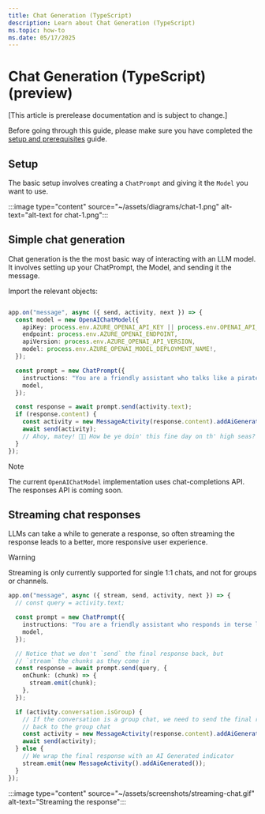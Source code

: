 ```yaml
---
title: Chat Generation (TypeScript)
description: Learn about Chat Generation (TypeScript)
ms.topic: how-to
ms.date: 05/17/2025
---
```

# Chat Generation (TypeScript) (preview)

[This article is prerelease documentation and is subject to change.]

Before going through this guide, please make sure you have completed the [setup and prerequisites](./setup-and-prereqs.md) guide.
## Setup

The basic setup involves creating a `ChatPrompt` and giving it the `Model` you want to use.

:::image type="content" source="~/assets/diagrams/chat-1.png" alt-text="alt-text for chat-1.png":::

## Simple chat generation

Chat generation is the the most basic way of interacting with an LLM model. It involves setting up your ChatPrompt, the Model, and sending it the message.

Import the relevant objects:

```ts
```

```ts
app.on("message", async ({ send, activity, next }) => {
  const model = new OpenAIChatModel({
    apiKey: process.env.AZURE_OPENAI_API_KEY || process.env.OPENAI_API_KEY,
    endpoint: process.env.AZURE_OPENAI_ENDPOINT,
    apiVersion: process.env.AZURE_OPENAI_API_VERSION,
    model: process.env.AZURE_OPENAI_MODEL_DEPLOYMENT_NAME!,
  });

  const prompt = new ChatPrompt({
    instructions: "You are a friendly assistant who talks like a pirate",
    model,
  });

  const response = await prompt.send(activity.text);
  if (response.content) {
    const activity = new MessageActivity(response.content).addAiGenerated();
    await send(activity);
    // Ahoy, matey! 🏴‍☠️ How be ye doin' this fine day on th' high seas? What can this ol’ salty sea dog help ye with? 🚢☠️
  }
});
```

> [!NOTE]
> The current `OpenAIChatModel` implementation uses chat-completions API. The responses API is coming soon.

## Streaming chat responses

LLMs can take a while to generate a response, so often streaming the response leads to a better, more responsive user experience.

> [!WARNING]
> Streaming is only currently supported for single 1:1 chats, and not for groups or channels.

```ts
app.on("message", async ({ stream, send, activity, next }) => {
  // const query = activity.text;

  const prompt = new ChatPrompt({
    instructions: "You are a friendly assistant who responds in terse language",
    model,
  });

  // Notice that we don't `send` the final response back, but
  // `stream` the chunks as they come in
  const response = await prompt.send(query, {
    onChunk: (chunk) => {
      stream.emit(chunk);
    },
  });

  if (activity.conversation.isGroup) {
    // If the conversation is a group chat, we need to send the final response
    // back to the group chat
    const activity = new MessageActivity(response.content).addAiGenerated();
    await send(activity);
  } else {
    // We wrap the final response with an AI Generated indicator
    stream.emit(new MessageActivity().addAiGenerated());
  }
});
```

:::image type="content" source="~/assets/screenshots/streaming-chat.gif" alt-text="Streaming the response":::